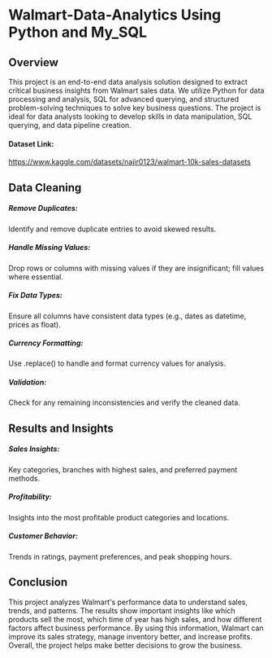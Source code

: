 # Walmart-Data-Analytics Using Python and My_SQL
## Overview
This project is an end-to-end data analysis solution designed to extract critical business insights from Walmart sales data. We utilize Python for data processing and analysis, SQL for advanced querying, and structured problem-solving techniques to solve key business questions. The project is ideal for data analysts looking to develop skills in data manipulation, SQL querying, and data pipeline creation.

#### Dataset Link:
https://www.kaggle.com/datasets/najir0123/walmart-10k-sales-datasets

## Data Cleaning
##### Remove Duplicates: 
Identify and remove duplicate entries to avoid skewed results.
##### Handle Missing Values: 
Drop rows or columns with missing values if they are insignificant; fill values where essential.
##### Fix Data Types: 
Ensure all columns have consistent data types (e.g., dates as datetime, prices as float).
##### Currency Formatting: 
Use .replace() to handle and format currency values for analysis.
##### Validation: 
Check for any remaining inconsistencies and verify the cleaned data.

## Results and Insights
##### Sales Insights: 
Key categories, branches with highest sales, and preferred payment methods.
##### Profitability: 
Insights into the most profitable product categories and locations.
##### Customer Behavior: 
Trends in ratings, payment preferences, and peak shopping hours.

## Conclusion
This project analyzes Walmart's performance data to understand sales, trends, and patterns. The results show important insights like which products sell the most, which time of year has high sales, and how different factors affect business performance. By using this information, Walmart can improve its sales strategy, manage inventory better, and increase profits. Overall, the project helps make better decisions to grow the business.
